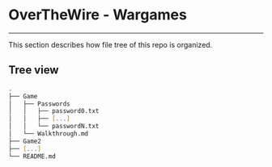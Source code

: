# OverTheWire - Wargames #
---

This section describes how file tree of this repo is organized.

## Tree view ##
```zsh
.
├── Game
│   ├── Passwords
│   │   ├── password0.txt
│   │   ├── [...]
│   │   └── passwordN.txt
│   └── Walkthrough.md
├── Game2
├── [...]
└── README.md
```